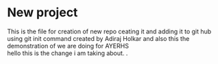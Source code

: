 # New project
This is the file for creation of new repo ceating it and adding it to git hub using git init command
created by Adiraj Holkar 
and also this the demonstration of we are doing for AYERHS  
hello this is the change i am taking about.
.